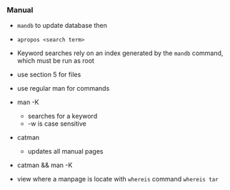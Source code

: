### Manual
* `mandb` to update database then 
* `apropos <search term>`


* Keyword searches rely on an index generated by the `mandb` command, which must be run as root
* use section 5 for files
* use regular man for commands
* man -K
    * searches for a keyword
    * -w is case sensitive
* catman
    * updates all manual pages
* catman && man -K
* view where a manpage is locate with `whereis` command `whereis tar`